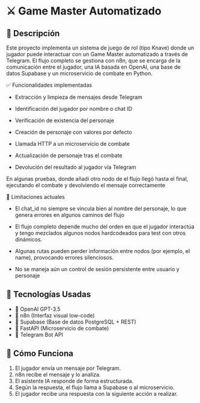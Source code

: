 # ⚔️ Game Master Automatizado 

## 📌 Descripción

Este proyecto implementa un sistema de juego de rol (tipo Knave) donde un jugador puede interactuar con un Game Master automatizado a través de Telegram. El flujo completo se gestiona con n8n, que se encarga de la comunicación entre el jugador, una IA basada en OpenAI, una base de datos Supabase y un microservicio de combate en Python. 

✅ Funcionalidades implementadas

- Extracción y limpieza de mensajes desde Telegram

- Identificación del jugador por nombre o chat ID

- Verificación de existencia del personaje

- Creación de personaje con valores por defecto

- Llamada HTTP a un microservicio de combate

- Actualización de personaje tras el combate

- Devolución del resultado al jugador vía Telegram

En algunas pruebas, donde añadi otro nodo de el flujo llegó hasta el final, ejecutando el combate y devolviendo el mensaje correctamente

🚧 Limitaciones actuales

- El chat_id no siempre se vincula bien al nombre del personaje, lo que genera errores en algunos caminos del flujo

- El flujo completo depende mucho del orden en que el jugador interactúa y tengo mezclados algunos nodos hardcodeados para test con otros dinámicos.

- Algunas rutas pueden perder información entre nodos (por ejemplo, el name), provocando errores silenciosos.

- No se maneja aún un control de sesión persistente entre usuario y personaje

## 🔧 Tecnologías Usadas

- 🧠 OpenAI GPT-3.5
- 🔄 n8n (Interfaz visual low-code)
- 💾 Supabase (Base de datos PostgreSQL + REST)
- 🐍 FastAPI (Microservicio de combate)
- 💬 Telegram Bot API

## 🚀 Cómo Funciona

1. El jugador envía un mensaje por Telegram.
2. n8n recibe el mensaje y lo analiza.
3. El asistente IA responde de forma estructurada.
4. Según la respuesta, el flujo llama a Supabase o al microservicio.
5. El jugador recibe una respuesta con la siguiente acción a realizar.
